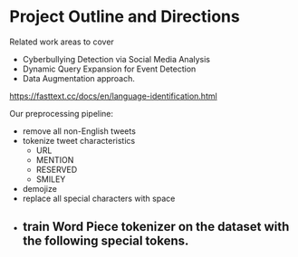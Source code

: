 # Project Outline and Directions
Related work areas to cover 
- Cyberbullying Detection via Social Media Analysis 
- Dynamic Query Expansion for Event Detection
- Data Augmentation approach. 

https://fasttext.cc/docs/en/language-identification.html

Our preprocessing pipeline: 
 - remove all non-English tweets 
 - tokenize tweet characteristics 
	 - URL
	 - MENTION
	 - RESERVED
	 - SMILEY
- demojize 
- replace all special characters with space 
- train Word Piece tokenizer on the dataset with the following special tokens. 
	- 